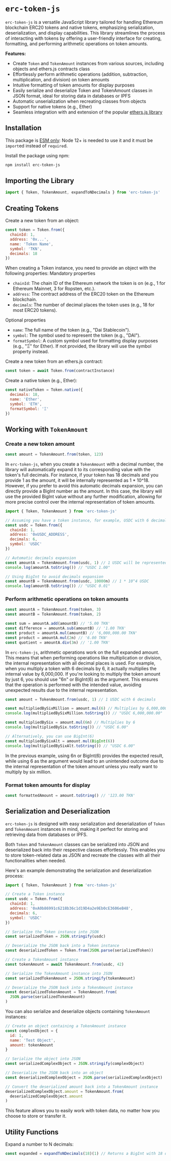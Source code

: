 # `erc-token-js`

`erc-token-js` is a versatile JavaScript library tailored for handling Ethereum blockchain ERC20 tokens and native tokens, emphasizing serialization, deserialization, and display capabilities. This library streamlines the process of interacting with tokens by offering a user-friendly interface for creating, formatting, and performing arithmetic operations on token amounts.

**Features:**

- Create `Token` and `TokenAmount` instances from various sources, including objects and ethers.js contracts class
- Effortlessly perform arithmetic operations (addition, subtraction, multiplication, and division) on token amounts
- Intuitive formatting of token amounts for display purposes
- Easily serialize and deserialize Token and TokenAmount classes in JSON format, ideal for storing data in databases or IPFS
- Automatic unserialization when recreating classes from objects
- Support for native tokens (e.g., Ether)
- Seamless integration with and extension of the popular [ethers.js library](https://docs.ethers.io/)

## Installation

This package is [ESM only](https://gist.github.com/sindresorhus/a39789f98801d908bbc7ff3ecc99d99c):
Node 12+ is needed to use it and it must be `import`ed instead of `require`d.

Install the package using npm:

```bash
npm install erc-token-js
```

## Importing the Library

```javascript
import { Token, TokenAmount, expandToNDecimals } from 'erc-token-js'
```

## Creating Tokens

Create a new token from an object:

```javascript
const token = Token.from({
  chainId: 1,
  address: '0x...',
  name: 'Token Name',
  symbol: 'TKN',
  decimals: 18
})
```

When creating a Token instance, you need to provide an object with the following properties:
Mandatory properties

- `chainId`: The chain ID of the Ethereum network the token is on (e.g., 1 for Ethereum Mainnet, 3 for Ropsten, etc.).
- `address`: The contract address of the ERC20 token on the Ethereum blockchain.
- `decimals`: The number of decimal places the token uses (e.g., 18 for most ERC20 tokens).

Optional properties

- `name`: The full name of the token (e.g., "Dai Stablecoin").
- `symbol`: The symbol used to represent the token (e.g., "DAI").
- `formatSymbol`: A custom symbol used for formatting display purposes (e.g., "Ξ" for Ether). If not provided, the library will use the symbol property instead.

Create a new token from an ethers.js contract:

```javascript
const token = await Token.from(contractInstance)
```

Create a native token (e.g., Ether):

```javascript
const nativeToken = Token.native({
  decimals: 18,
  name: 'Ether',
  symbol: 'ETH',
  formatSymbol: 'Ξ'
})
```

## Working with `TokenAmount`

### Create a new token amount

```javascript
const amount = TokenAmount.from(token, 123)
```

In `erc-token-js`, when you create a `TokenAmount` with a decimal number, the library will automatically expand it to its corresponding value with the token's full decimals. For instance, if your token has 18 decimals and you provide 1 as the amount, it will be internally represented as 1 \* 10^18. However, if you prefer to avoid this automatic decimals expansion, you can directly provide a BigInt number as the amount. In this case, the library will use the provided BigInt value without any further modification, allowing for more precise control over the internal representation of token amounts.

```javascript
import { Token, TokenAmount } from 'erc-token-js'

// Assuming you have a token instance, for example, USDC with 6 decimals
const usdc = Token.from({
  chainId: 1,
  address: '0xUSDC_ADDRESS',
  decimals: 6,
  symbol: 'USDC'
})

// Automatic decimals expansion
const amountA = TokenAmount.from(usdc, 1) // 1 USDC will be represented as 1 * 10^6 internally
console.log(amountA.toString()) // "USDC 1.00"

// Using BigInt to avoid decimals expansion
const amountB = TokenAmount.from(usdc, 10000n) // 1 * 10^4 USDC
console.log(amountB.toString()) // "USDC 0.01"
```

### Perform arithmetic operations on token amounts

```javascript
const amountA = TokenAmount.from(token, 3)
const amountB = TokenAmount.from(token, 2)

const sum = amountA.add(amountB) // '5.00 TKN'
const difference = amountA.sub(amountB) // '1.00 TKN'
const product = amountA.mul(amountB) // '6,000,000.00 TKN'
const product = amountA.mul(2n) // '6.00 TKN'
const quotient = amountA.div(3n) // '1.00 TKN'
```

In `erc-token-js`, arithmetic operations work on the full expanded amount. This means that when performing operations like multiplication or division, the internal representation with all decimal places is used. For example, when you multiply a token with 6 decimals by 6, it actually multiplies the internal value by 6,000,000. If you're looking to multiply the token amount by just 6, you should use "6n" or BigInt(6) as the argument. This ensures that the operation is performed with the intended value, avoiding unexpected results due to the internal representation.

```javascript
const amount = TokenAmount.from(usdc, 1) // 1 USDC with 6 decimals

const multipliedBySixMillion = amount.mul(6) // Multiplies by 6,000,000
console.log(multipliedBySixMillion.toString()) // "USDC 6,000,000.00"

const multipliedBySix = amount.mul(6n) // Multiplies by 6
console.log(multipliedBySix.toString()) // "USDC 6.00"

// Alternatively, you can use BigInt(6)
const multipliedBySixAlt = amount.mul(BigInt(6))
console.log(multipliedBySixAlt.toString()) // "USDC 6.00"
```

In the previous example, using 6n or BigInt(6) provides the expected result, while using 6 as the argument would lead to an unintended outcome due to the internal representation of the token amount unless you really want to multiply by six million.

### Format token amounts for display

```javascript
const formattedAmount = amount.toString() // '123.00 TKN'
```

## Serialization and Deserialization

`erc-token-js` is designed with easy serialization and deserialization of `Token` and `TokenAmount` instances in mind, making it perfect for storing and retrieving data from databases or IPFS.

Both `Token` and `TokenAmount` classes can be serialized into JSON and deserialized back into their respective classes effortlessly. This enables you to store token-related data as JSON and recreate the classes with all their functionalities when needed.

Here's an example demonstrating the serialization and deserialization process:

```javascript
import { Token, TokenAmount } from 'erc-token-js'

// Create a Token instance
const usdc = Token.from({
  chainId: 1,
  address: '0xA0b86991c6218b36c1d19D4a2e9Eb0cE3606eB48',
  decimals: 6,
  symbol: 'USDC'
})

// Serialize the Token instance into JSON
const serializedToken = JSON.stringify(usdc)

// Deserialize the JSON back into a Token instance
const deserializedToken = Token.from(JSON.parse(serializedToken))

// Create a TokenAmount instance
const tokenAmount = await TokenAmount.from(usdc, 42)

// Serialize the TokenAmount instance into JSON
const serializedTokenAmount = JSON.stringify(tokenAmount)

// Deserialize the JSON back into a TokenAmount instance
const deserializedTokenAmount = TokenAmount.from(
  JSON.parse(serializedTokenAmount)
)
```

You can also serialize and deserialize objects containing `TokenAmount` instances:

```javascript
// Create an object containing a TokenAmount instance
const complexObject = {
  id: 1,
  name: 'Test Object',
  amount: tokenAmount
}

// Serialize the object into JSON
const serializedComplexObject = JSON.stringify(complexObject)

// Deserialize the JSON back into an object
const deserializedComplexObject = JSON.parse(serializedComplexObject)

// Convert the deserialized amount back into a TokenAmount instance
deserializedComplexObject.amount = TokenAmount.from(
  deserializedComplexObject.amount
)
```

This feature allows you to easily work with token data, no matter how you choose to store or transfer it.

## Utility Functions

Expand a number to N decimals:

```javascript
const expanded = expandToNDecimals(18)(1) // Returns a BigInt with 18 decimals
```
